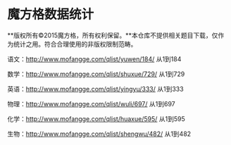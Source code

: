 # 魔方格数据统计
**版权所有©2015魔方格，所有权利保留。**本仓库不提供相关题目下载，仅作为统计之用。符合合理使用的非版权限制范畴。

语文：http://www.mofangge.com/qlist/yuwen/184/ 从1到184

数学：http://www.mofangge.com/qlist/shuxue/729/ 从1到729

英语：http://www.mofangge.com/qlist/yingyu/333/ 从1到333

物理：http://www.mofangge.com/qlist/wuli/697/ 从1到697

化学：http://www.mofangge.com/qlist/huaxue/595/ 从1到595

生物：http://www.mofangge.com/qlist/shengwu/482/ 从1到482
